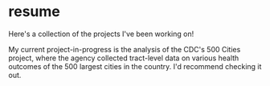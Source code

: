 # resume
Here's a collection of the projects I've been working on! 

My current project-in-progress is the analysis of the CDC's 500 Cities project, where the agency collected tract-level data on various health outcomes of the 500 largest cities in the country. I'd recommend checking it out.
